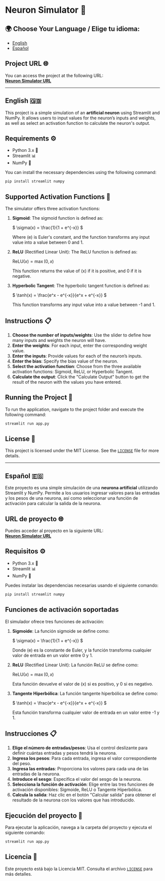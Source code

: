 # Neuron Simulator 🧠

## 🌍 Choose Your Language / Elige tu idioma:
- [English](#english-)
- [Español](#español-)

## Project URL 🌐

You can access the project at the following URL:  
[**Neuron Simulator URL**](https://simuladorneurona-david.streamlit.app/)

---

## English 🇬🇧

This project is a simple simulation of an **artificial neuron** using Streamlit and NumPy. It allows users to input values for the neuron’s inputs and weights, as well as select an activation function to calculate the neuron's output.

## Requirements ⚙️

- Python 3.x 🐍
- Streamlit 📊
- NumPy 🔢

You can install the necessary dependencies using the following command:

```bash
pip install streamlit numpy
```

## Supported Activation Functions 🔌
The simulator offers three activation functions:
1. **Sigmoid**:
   The sigmoid function is defined as:

    $`
   \sigma(x) = \frac{1}{1 + e^{-x}}
   `$
   
   Where \(e\) is Euler's constant, and the function transforms any input value into a value between 0 and 1.
   
3. **ReLU** (Rectified Linear Unit):
   The ReLU function is defined as:

   $`
   \text{ReLU}(x) = \max(0, x)
   `$
   
   This function returns the value of \(x\) if it is positive, and 0 if it is negative.
   
4. **Hyperbolic Tangent**:
   The hyperbolic tangent function is defined as:

   $`
   \tanh(x) = \frac{e^x - e^{-x}}{e^x + e^{-x}}
   `$
   
   This function transforms any input value into a value between -1 and 1.
   
## Instructions 📋
1. **Choose the number of inputs/weights**:
   Use the slider to define how many inputs and weights the neuron will have.
2. **Enter the weights**:
   For each input, enter the corresponding weight value.
3. **Enter the inputs**:
   Provide values for each of the neuron’s inputs.
4. **Enter the bias**:
   Specify the bias value of the neuron.
5. **Select the activation function**:
   Choose from the three available activation functions: Sigmoid, ReLU, or Hyperbolic Tangent.
6. **Calculate the output**:
   Click the "Calculate Output" button to get the result of the neuron with the values you have entered.

## Running the Project 🚀
To run the application, navigate to the project folder and execute the following command:
```bash
streamlit run app.py
```
## License 📜
This project is licensed under the MIT License. See the [`LICENSE`](https://github.com/DavidMoCe/simulador_neurona/blob/main/LICENSE.txt) file for more details.


---

## Español 🇪🇸

Este proyecto es una simple simulación de una **neurona artificial** utilizando Streamlit y NumPy. Permite a los usuarios ingresar valores para las entradas y los pesos de una neurona, así como seleccionar una función de activación para calcular la salida de la neurona.

## URL de proyecto 🌐

Puedes acceder al proyecto en la siguiente URL:  
[**Neuron Simulator URL**](https://simuladorneurona-david.streamlit.app/)

## Requisitos ⚙️

- Python 3.x 🐍
- Streamlit 📊
- NumPy 🔢

Puedes instalar las dependencias necesarias usando el siguiente comando:

```bash
pip install streamlit numpy
```

## Funciones de activación soportadas
El simulador ofrece tres funciones de activación:
1. **Sigmoide**:
   La función sigmoide se define como:

    $`
   \sigma(x) = \frac{1}{1 + e^{-x}}
   `$
   
   Donde \(e\) es la constante de Euler, y la función transforma cualquier valor de entrada en un valor entre 0 y 1.
   
3. **ReLU** (Rectified Linear Unit):
   La función ReLU se define como:

   $`
   \text{ReLU}(x) = \max(0, x)
   `$ 
   
   Esta función devuelve el valor de \(x\) si es positivo, y 0 si es negativo.
   
4. **Tangente Hiperbólica**:
   La función tangente hiperbólica se define como:

   $`
   \tanh(x) = \frac{e^x - e^{-x}}{e^x + e^{-x}}
   `$
   
   Esta función transforma cualquier valor de entrada en un valor entre -1 y 1.
   
## Instrucciones 📋
1. **Elige el número de entradas/pesos**:
   Usa el control deslizante para definir cuántas entradas y pesos tendrá la neurona.
2. **Ingresa los pesos**:
   Para cada entrada, ingresa el valor correspondiente del peso.
3. **Ingresa las entradas**:
   Proporciona los valores para cada una de las entradas de la neurona.
4. **Introduce el sesgo**:
   Especifica el valor del sesgo de la neurona.
5. **Selecciona la función de activación**:
   Elige entre las tres funciones de activación disponibles: Sigmoide, ReLU o Tangente Hiperbólica.
6. **Calcula la salida**:
   Haz clic en el botón "Calcular salida" para obtener el resultado de la neurona con los valores que has introducido.

## Ejecución del proyecto 🚀
Para ejecutar la aplicación, navega a la carpeta del proyecto y ejecuta el siguiente comando:
```bash
streamlit run app.py
```
## Licencia 📜
Este proyecto está bajo la Licencia MIT. Consulta el archivo [`LICENSE`](https://github.com/DavidMoCe/simulador_neurona/blob/main/LICENSE.txt) para más detalles.
